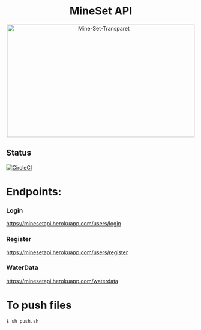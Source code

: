 <!-- Doc and Readme By Piyush Mehta -->
<h1 align="center">MineSet API</h1>
<p align="center">
<img src="https://preview.ibb.co/hH8sqA/Mine-Set-Transparet.png" alt="Mine-Set-Transparet" height="300px" width="500px">

</p>

<p align="center">

## Status
[![CircleCI](https://circleci.com/gh/piyush97/MineSet-BackEnd.svg?style=svg&circle-token=b5b731c9e5484db5d70e60d567a155977de2489c)](https://circleci.com/gh/piyush97/MineSet-BackEnd)

</p>

# Endpoints:
### Login

https://minesetapi.herokuapp.com/users/login

### Register

https://minesetapi.herokuapp.com/users/register

### WaterData

https://minesetapi.herokuapp.com/waterdata

# To push files

```sh
$ sh push.sh
```
